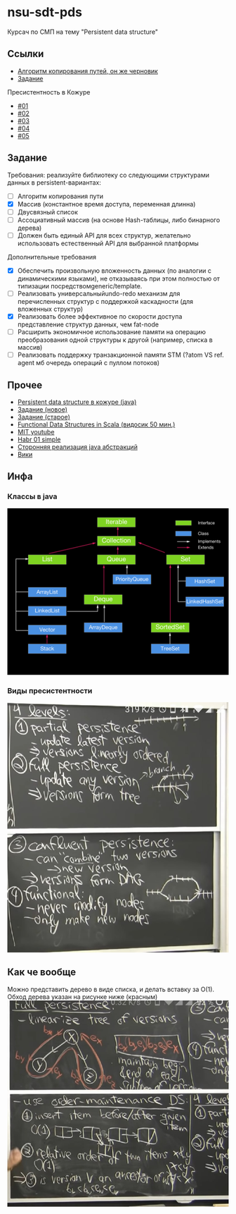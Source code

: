 # nsu-sdt-pds
Курсач по СМП на тему "Persistent data structure"

## Ссылки
* [Алгоритм копирования путей, он же черновик](https://docs.google.com/document/d/1CKQ902VsTXsa9CZYZVnGKs5C4jJO3WkqjIPo0ntAMcM/edit#)
* [Задание](task.pdf)

Пресистентность в Кожуре
* [#01](https://hypirion.com/musings/understanding-persistent-vector-pt-1)
* [#02](https://hypirion.com/musings/understanding-persistent-vector-pt-2)
* [#03](https://hypirion.com/musings/understanding-persistent-vector-pt-3)
* [#04](https://hypirion.com/musings/understanding-clojure-transients)
* [#05](https://hypirion.com/musings/persistent-vector-performance-summarised)

## Задание
Требования: реализуйте библиотеку со следующими структурами данных в persistent-вариантах:
- [ ] Алгоритм копирования пути
- [x] Массив (константное время доступа, переменная длинна)
- [ ] Двусвязный список
- [ ] Ассоциативный массив (на основе Hash-таблицы, либо бинарного дерева)
- [ ] Должен быть единый API для всех структур, желательно использовать естественный API для выбранной платформы

Дополнительные требования
- [x] Обеспечить произвольную вложенность данных (по аналогии с динамическими языками), не отказываясь при этом полностью от типизации посредствомgeneric/template.
- [ ] Реализовать универсальныйundo-redo механизм для перечисленных структур с поддержкой каскадности (для вложенных структур)
- [x] Реализовать более эффективное по скорости доступа представление структур данных, чем fat-node
- [ ] Расширить экономичное использование памяти на операцию преобразования одной структуры к другой (например, списка в массив)
- [ ] Реализовать поддержку транзакционной памяти STM (?atom VS ref. agent мб очередь операций с пуллом потоков) 

## Прочее
* [Persistent data structure в кожуре (java)](https://github.com/clojure/clojure/blob/0b73494c3c855e54b1da591eeb687f24f608f346/src/jvm/clojure/lang/PersistentVector.java#L97-L113)
* [Задание (новое)](https://classroom.google.com/u/1/c/MTU4ODY2Njk3NDM3/m/MjIxNzU2MDE1NzA3/details)
* [Задание (старое)](http://ccfit.nsu.ru/~shadow/DT6/course_tasks/PDS.html)
* [Functional Data Structures in Scala (видосик 50 мин.)](https://www.infoq.com/presentations/Functional-Data-Structures-in-Scala/)
* [MIT youtube](https://www.youtube.com/playlist?list=PLUl4u3cNGP61hsJNdULdudlRL493b-XZf)
* [Habr 01 simple](https://m.habr.com/ru/post/113585/)
* [Сторонняя реализация java абстракций](https://github.com/functionaljava/functionaljava/tree/series/5.x/core/src/main/java/fj/data)
* [Вики](https://en.wikipedia.org/wiki/Persistent_data_structure)

## Инфа
### Классы в java
![Классы в java](/img/01.png)

### Виды пресистентности
![Виды пресистентности](/img/02.png)

## Как че вообще
Можно представить дерево в виде списка, и делать вставку за O(1). Обход дерева указан на рисунке ниже (красным)
![Виды пресистентности](/img/03.png)
